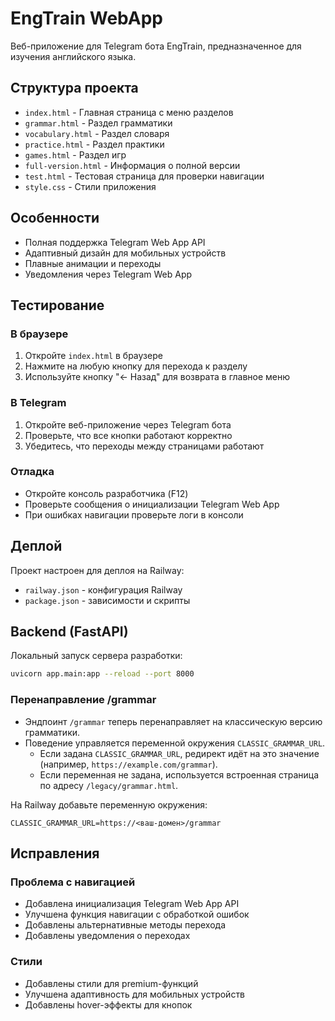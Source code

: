 # EngTrain WebApp

Веб-приложение для Telegram бота EngTrain, предназначенное для изучения английского языка.

## Структура проекта

- `index.html` - Главная страница с меню разделов
- `grammar.html` - Раздел грамматики
- `vocabulary.html` - Раздел словаря
- `practice.html` - Раздел практики
- `games.html` - Раздел игр
- `full-version.html` - Информация о полной версии
- `test.html` - Тестовая страница для проверки навигации
- `style.css` - Стили приложения

## Особенности

- Полная поддержка Telegram Web App API
- Адаптивный дизайн для мобильных устройств
- Плавные анимации и переходы
- Уведомления через Telegram Web App

## Тестирование

### В браузере
1. Откройте `index.html` в браузере
2. Нажмите на любую кнопку для перехода к разделу
3. Используйте кнопку "← Назад" для возврата в главное меню

### В Telegram
1. Откройте веб-приложение через Telegram бота
2. Проверьте, что все кнопки работают корректно
3. Убедитесь, что переходы между страницами работают

### Отладка
- Откройте консоль разработчика (F12)
- Проверьте сообщения о инициализации Telegram Web App
- При ошибках навигации проверьте логи в консоли

## Деплой

Проект настроен для деплоя на Railway:
- `railway.json` - конфигурация Railway
- `package.json` - зависимости и скрипты

## Backend (FastAPI)

Локальный запуск сервера разработки:

```bash
uvicorn app.main:app --reload --port 8000
```

### Перенаправление /grammar

- Эндпоинт `/grammar` теперь перенаправляет на классическую версию грамматики.
- Поведение управляется переменной окружения `CLASSIC_GRAMMAR_URL`.
  - Если задана `CLASSIC_GRAMMAR_URL`, редирект идёт на это значение (например, `https://example.com/grammar`).
  - Если переменная не задана, используется встроенная страница по адресу `/legacy/grammar.html`.

На Railway добавьте переменную окружения:

```text
CLASSIC_GRAMMAR_URL=https://<ваш-домен>/grammar
```

## Исправления

### Проблема с навигацией
- Добавлена инициализация Telegram Web App API
- Улучшена функция навигации с обработкой ошибок
- Добавлены альтернативные методы перехода
- Добавлены уведомления о переходах

### Стили
- Добавлены стили для premium-функций
- Улучшена адаптивность для мобильных устройств
- Добавлены hover-эффекты для кнопок